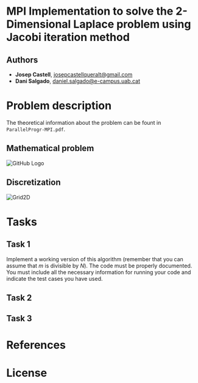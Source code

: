 # MPI Implementation to solve the 2-Dimensional Laplace problem using Jacobi iteration method

## Authors
* **Josep Castell**, josepcastellqueralt@gmail.com
* **Dani Salgado**, daniel.salgado@e-campus.uab.cat


# Problem description

The theoretical information about the problem can be fount in 
`ParallelProgr-MPI.pdf`.

## Mathematical problem

![GitHub Logo](http://tutorial.math.lamar.edu/Classes/DE/LaplacesEqn_files/eq0005P.gif) 


## Discretization

![Grid2D](http://basor.fcqb.uasnet.mx/grid.png)


# Tasks

## Task 1
Implement a working version of this algorithm (remember that you can assume that *m* is divisible by *N*). The code must be properly documented. You must include all the necessary information for running your code and indicate the test cases you have used.

## Task 2



## Task 3




# References


# License
